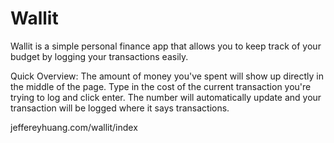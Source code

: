# Wallit
Wallit is a simple personal finance app that allows you to keep track of your budget by logging your transactions easily.

Quick Overview:
The amount of money you've spent will show up directly in the middle of the page.
Type in the cost of the current transaction you're trying to log and click enter.
The number will automatically update and your transaction will be logged where it says transactions.

jeffereyhuang.com/wallit/index
